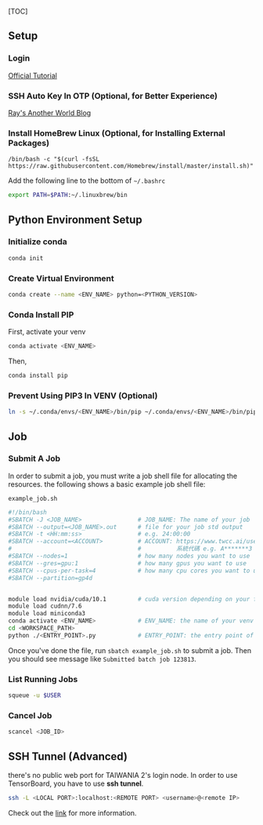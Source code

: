 [TOC]

## Setup

### Login

[Official Tutorial](https://man.twcc.ai/@twccdocs/B15nJXe-B?type=view#2-%E7%99%BB%E5%85%A5%E3%80%8C%E7%99%BB%E5%85%A5%E7%AF%80%E9%BB%9E%E3%80%8D)

### SSH Auto Key In OTP (Optional, for Better Experience)

[Ray's Another World Blog](https://ray-fish.me/blog/2020/01/12/ssh-otp/?fbclid=IwAR1WAlvzTqq1W_tGnsEbDczJiPkJYFGtZfRM7-bIGpM2d5IhzM5DiBFQMYM)

### Install HomeBrew Linux (Optional, for Installing External Packages)

```
/bin/bash -c "$(curl -fsSL https://raw.githubusercontent.com/Homebrew/install/master/install.sh)"
```
Add the following line to the bottom of  `~/.bashrc`
```bash
export PATH=$PATH:~/.linuxbrew/bin
```
## Python Environment Setup
### Initialize conda
```bash
conda init
```
### Create Virtual Environment
```bash
conda create --name <ENV_NAME> python=<PYTHON_VERSION>
```

### Conda Install PIP
First, activate your venv
```bash
conda activate <ENV_NAME>
```
Then,
```bash
conda install pip
```
### Prevent Using PIP3 In VENV (Optional)
```bash
ln -s ~/.conda/envs/<ENV_NAME>/bin/pip ~/.conda/envs/<ENV_NAME>/bin/pip3
```
## Job

### Submit A Job

In order to submit a job, you must write a job shell file for allocating the resources. the following shows a basic example job shell file:

`example_job.sh`

```bash
#!/bin/bash
#SBATCH -J <JOB_NAME>                # JOB_NAME: The name of your job
#SBATCH --output=<JOB_NAME>.out      # file for your job std output
#SBATCH -t <HH:mm:ss>                # e.g. 24:00:00
#SBATCH --account=<ACCOUNT>          # ACCOUNT: https://www.twcc.ai/user/dashboard
#                                    #          系統代碼 e.g. A*******3
#SBATCH --nodes=1                    # how many nodes you want to use
#SBATCH --gres=gpu:1                 # how many gpus you want to use
#SBATCH --cpus-per-task=4            # how many cpu cores you want to use (maximum 4 per gpu)
#SBATCH --partition=gp4d


module load nvidia/cuda/10.1         # cuda version depending on your framework to ensure your program is computing on gpu
module load cudnn/7.6
module load miniconda3
conda activate <ENV_NAME>            # ENV_NAME: the name of your venv
cd <WORKSPACE_PATH>
python ./<ENTRY_POINT>.py            # ENTRY_POINT: the entry point of your program
```
Once you've done the file, run `sbatch example_job.sh` to submit a job. Then you should see message like `Submitted batch job 123813`.

### List Running Jobs

```bash
squeue -u $USER
```
### Cancel Job
```bash
scancel <JOB_ID>
```



## SSH Tunnel (Advanced)

there's no public web port for TAIWANIA 2's login node. In order to use TensorBoard, you have to use **ssh tunnel**.

```bash
ssh -L <LOCAL PORT>:localhost:<REMOTE PORT> <username>@<remote IP>
```

Check out the [link](https://www.tecmint.com/create-ssh-tunneling-port-forwarding-in-linux/) for more information.